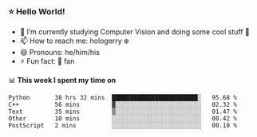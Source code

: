### ⭐️ Hello World!

<!--
**hologerry/hologerry** is a ✨ _special_ ✨ repository because its `README.md` (this file) appears on your GitHub profile.

Here are some ideas to get you started:

- 🔭 I’m currently working and studying on Computer Vision
- 🌱 I’m currently learning at Peking University
- 💬 Ask me about 
- 📫 How to reach me: E-mail
- 😄 Pronouns: he/his
- ⚡ Fun fact: Music is the Power
-->


- 🔭 I’m currently studying Computer Vision and doing some cool stuff 🤖
- 📫 How to reach me: hologerry :snowflake:
- 😄 Pronouns: he/him/his
- ⚡ Fun fact: 🍎 fan


📊 **This week I spent my time on**

<!--START_SECTION:waka-->
```text
Python       38 hrs 32 mins  ████████████████████████░   95.68 % 
C++          56 mins         ▓░░░░░░░░░░░░░░░░░░░░░░░░   02.32 % 
Text         35 mins         ▒░░░░░░░░░░░░░░░░░░░░░░░░   01.47 % 
Other        10 mins         ░░░░░░░░░░░░░░░░░░░░░░░░░   00.42 % 
PostScript   2 mins          ░░░░░░░░░░░░░░░░░░░░░░░░░   00.10 % 
```
<!--END_SECTION:waka-->
